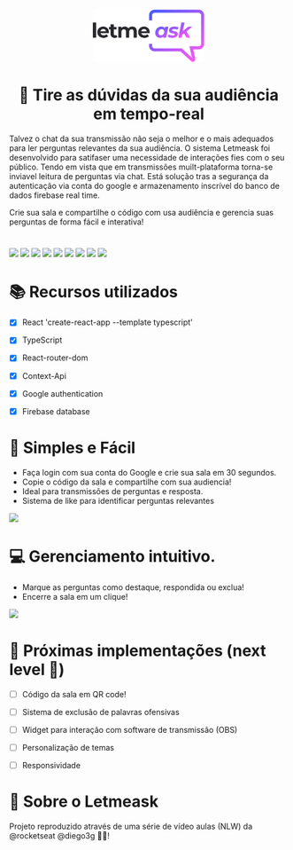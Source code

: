 <div align="center" ><img width="40%" src="https://raw.githubusercontent.com/7iagoCabral/Letmeask/master/src/assets/images/logo.svg" />



# :pencil: Tire as dúvidas da sua audiência em tempo-real</div>

Talvez o chat da sua transmissão não seja o melhor e o mais adequados para ler perguntas relevantes da sua audiência. O sistema Letmeask foi desenvolvido para satifaser uma necessidade de interações fies com o seu público. Tendo em vista que em transmissões muilt-plataforma torna-se inviavel leitura de perguntas via chat.
Está solução tras a segurança da autenticação via conta do google e armazenamento inscrível do banco de dados firebase real time. 

Crie sua sala e compartilhe o código com usa audiência e gerencia suas perguntas de forma fácil e interativa!

# 
<div algin="center">
<img width="24" src="https://user-images.githubusercontent.com/97841160/173579170-086b9e6c-cd26-4ca0-a871-e2d35502c7f0.svg" />
<img width="24" src="https://user-images.githubusercontent.com/97841160/173579173-6eb3062a-0315-4852-bd94-7b3db0e209b5.svg" />
<img width="24" src="https://user-images.githubusercontent.com/97841160/173579175-6aec09ed-01e6-4520-8cc9-e732756781e1.svg" />
<img width="24" src="https://user-images.githubusercontent.com/97841160/173579176-09f99c8d-4147-48bc-a3a8-5aa19842d6f0.svg" />
<img width="24" src="https://user-images.githubusercontent.com/97841160/173579180-c7d03a5e-4dfb-4100-b93f-19e5aef9f729.svg" />
<img width="24" src="https://user-images.githubusercontent.com/97841160/173579181-7171908b-d147-4a6c-874a-c1992d526bef.svg" />
<img width="24" src="https://user-images.githubusercontent.com/97841160/173579182-0a51c0fe-dce9-4ad6-adf1-7332b8b78cd0.svg" />
<img width="24" src="https://user-images.githubusercontent.com/97841160/173579183-ced29ee1-51ce-4e96-8d2d-575704b53320.svg" />
<img width="24" src="https://user-images.githubusercontent.com/97841160/173579184-e065c401-7acb-45ca-bf4a-b9f02047e657.svg" />
</div>


# :books: Recursos utilizados  

- [x] React 'create-react-app --template typescript'
- [x] TypeScript 
- [x] React-router-dom 
- [x] Context-Api
- [x] Google authentication 
- [x] Firebase database


# :pushpin: Simples e Fácil 
- Faça login com sua conta do Google e crie sua sala em 30 segundos.
- Copie o código da sala e compartilhe com sua audiencia!
- Ideal para transmissões de perguntas e resposta.
- Sistema de like para identificar perguntas relevantes

<img src="https://user-images.githubusercontent.com/97841160/173595952-e214e10d-e177-4cbd-97a9-cd38ef345f20.gif" />

# :computer: Gerenciamento intuitivo.
- Marque as perguntas como destaque, respondida ou exclua!
- Encerre a sala em um clique!
<img src="https://user-images.githubusercontent.com/97841160/173595947-6036323b-75c9-415e-8440-0851ef08f419.gif" />

# :rocket: Próximas implementações (next level :rocket:)

- [ ] Código da sala em QR code!
- [ ] Sistema de exclusão de palavras ofensivas
- [ ] Widget para interação com software de transmissão (OBS)
- [ ] Personalização de temas
- [ ] Responsividade


# :page_with_curl: Sobre o Letmeask

Projeto reproduzido através de uma série de vídeo aulas (NLW) da @rocketseat @diego3g :rocket::rocket:!



